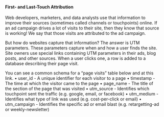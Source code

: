 #### First- and Last-Touch Attribution
Web developers, marketers, and data analysts use that information to improve their sources (sometimes called channels or touchpoints) online. If an ad campaign drives a lot of visits to their site, then they know that source is working! We say that those visits are attributed to the ad campaign.

But how do websites capture that information? The answer is UTM parameters. These parameters capture when and how a user finds the site. Site owners use special links containing UTM parameters in their ads, blog posts, and other sources. When a user clicks one, a row is added to a 
database describing their page visit. 

You can see a common schema for a “page visits” table below and at this link.
• user_id - A unique identifier for each visitor to a page
• timestamp - The time at which the visitor came to the page
• page_name - The title of the section of the page that was visited
• utm_source - Identifies which touchpoint sent the traffic (e.g. google, email, or facebook)
• utm_medium - Identifies what type of link was used (e.g. cost-per-click or email)
• utm_campaign - Identifies the specific ad or email blast (e.g. retargetting-ad or weekly-newsletter)
